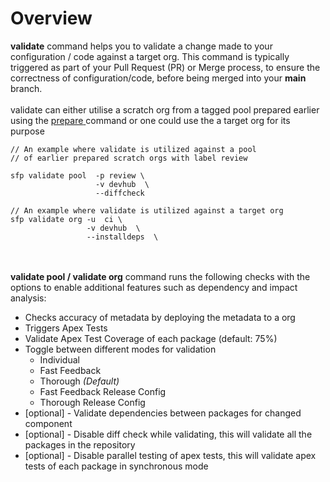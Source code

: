 # Overview

**validate** command helps you to validate a change made to your configuration / code against a target org.  This command is typically triggered as part of your Pull Request (PR) or Merge process, to ensure the correctness of configuration/code, before being merged into your **main** branch. \
\
validate can either utilise  a scratch org from a tagged pool prepared earlier using the [prepare](broken-reference)[ ](https://github.com/dxatscale/dxatscale-guide/blob/april-22/projects/sfpowerscripts/orchestrator/broken-reference/README.md)command or one could use the a target org for its purpose

```
// An example where validate is utilized against a pool 
// of earlier prepared scratch orgs with label review
 
sfp validate pool  -p review \
                   -v devhub  \
                   --diffcheck
```

```
// An example where validate is utilized against a target org 
sfp validate org -u  ci \
                 -v devhub  \
                 --installdeps  \
```

\
\
**validate pool / validate org** command runs the following checks with the options to enable additional features such as dependency and impact analysis:

* Checks accuracy of metadata by deploying the metadata to a org
* Triggers Apex Tests
* Validate Apex Test Coverage of each package (default: 75%)
* Toggle between different modes for validation
  * Individual
  * Fast Feedback
  * Thorough _(Default)_
  * Fast Feedback Release Config
  * Thorough Release Config
* \[optional] - Validate dependencies between packages for changed component
* \[optional] - Disable diff check while validating, this will validate all the packages in the repository
* \[optional] - Disable parallel testing of apex tests, this will validate apex tests of each package in synchronous mode
